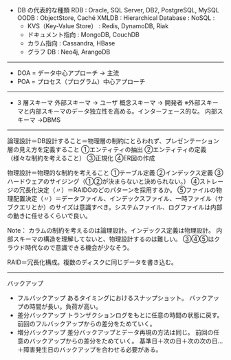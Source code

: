 - DB の代表的な種類
RDB : Oracle, SQL Server, DB2, PostgreSQL, MySQL
OODB : ObjectStore, Caché
XMLDB :
Hierarchical Database :
NoSQL :
  - KVS（Key-Value Store） : Redis, DynamoDB, Riak
  - ドキュメント指向 : MongoDB, CouchDB
  - カラム指向 : Cassandra, HBase
  - グラフ DB : Neo4j, ArangoDB

---

- DOA = データ中心アプローチ → 主流
- POA = プロセス（プログラム）中心アプローチ

---

- 3 層スキーマ
  外部スキーマ → ユーザ
  概念スキーマ → 開発者 ※外部スキーマと内部スキーマのデータ独立性を高める。インターフェース的な。
  内部スキーマ →DBMS

---
論理設計＝DB設計すること＝物理層の制約にとらわれず、プレゼンテーション層の見え方を定義すること
①エンティティの抽出
②エンティティの定義（様々な制約を考えること）
③正規化
④ER図の作成

物理設計＝物理的な制約を考えること
①テーブル定義
②インデックス定義
③ハードウェアのサイジング（①②が決まらないと決められない。）
④ストレージの冗長化決定（〃）＝RAIDOのどのパターンを採用するか。
⑤ファイルの物理配置決定（〃）＝データファイル、インデックスファイル、一時ファイル（サブクエリとか）のサイズは意識すべき。システムファイル、ログファイルは内部の動きに任せるくらいで良い。

Note：
カラムの制約を考えるのは論理設計。インデックス定義は物理設計。
内部スキーマの構造を理解してないと、物理設計するのは難しい。
③④⑤はクラウド時代なので意識できる機会が少なそう。

RAID＝冗長化構成。複数のディスクに同じデータを書き込む。

---
バックアップ
- フルバックアップ
あるタイミングにおけるスナップショット。
バックアップの時間が長い。負荷が高い。
- 差分バックアップ
トランザクションログをもとに任意の時間の状態に戻す。
前回のフルバックアップからの差分をためていく。
- 増分バックアップ
差分バックアップとデータ再現の方法は同じ。
前回の任意のバックアップからの差分をためていく。
基準日＋次の日＋次の次の日...＋障害発生日のバックアップを合わせる必要がある。